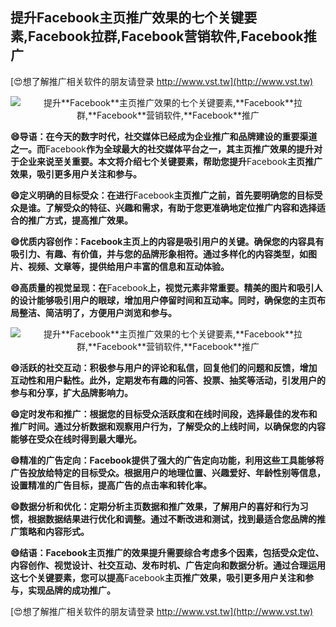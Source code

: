 ## **提升**Facebook**主页推广效果的七个关键要素,**Facebook**拉群,**Facebook**营销软件,**Facebook**推广**

[😍想了解推广相关软件的朋友请登录 http://www.vst.tw](http://www.vst.tw)

 <center><img src="https://vst.tw/MP4/tuiguang/png/3.png" alt="提升**Facebook**主页推广效果的七个关键要素,**Facebook**拉群,**Facebook**营销软件,**Facebook**推广"></center>

**😄导语：在今天的数字时代，社交媒体已经成为企业推广和品牌建设的重要渠道之一。而**Facebook**作为全球最大的社交媒体平台之一，其主页推广效果的提升对于企业来说至关重要。本文将介绍七个关键要素，帮助您提升**Facebook**主页推广效果，吸引更多用户关注和参与。**

**😄定义明确的目标受众：在进行**Facebook**主页推广之前，首先要明确您的目标受众是谁。了解受众的特征、兴趣和需求，有助于您更准确地定位推广内容和选择适合的推广方式，提高推广效果。**

**😄优质内容创作：**Facebook**主页上的内容是吸引用户的关键。确保您的内容具有吸引力、有趣、有价值，并与您的品牌形象相符。通过多样化的内容类型，如图片、视频、文章等，提供给用户丰富的信息和互动体验。**

**😄高质量的视觉呈现：在**Facebook**上，视觉元素非常重要。精美的图片和吸引人的设计能够吸引用户的眼球，增加用户停留时间和互动率。同时，确保您的主页布局整洁、简洁明了，方便用户浏览和参与。**

 <center><img src="https://vst.tw/MP4/tuiguang/png/3.png" alt="提升**Facebook**主页推广效果的七个关键要素,**Facebook**拉群,**Facebook**营销软件,**Facebook**推广"></center>

**😄活跃的社交互动：积极参与用户的评论和私信，回复他们的问题和反馈，增加互动性和用户黏性。此外，定期发布有趣的问答、投票、抽奖等活动，引发用户的参与和分享，扩大品牌影响力。**

**😄定时发布和推广：根据您的目标受众活跃度和在线时间段，选择最佳的发布和推广时间。通过分析数据和观察用户行为，了解受众的上线时间，以确保您的内容能够在受众在线时得到最大曝光。**

**😄精准的广告定向：**Facebook**提供了强大的广告定向功能，利用这些工具能够将广告投放给特定的目标受众。根据用户的地理位置、兴趣爱好、年龄性别等信息，设置精准的广告目标，提高广告的点击率和转化率。**

**😄数据分析和优化：定期分析主页数据和推广效果，了解用户的喜好和行为习惯，根据数据结果进行优化和调整。通过不断改进和测试，找到最适合您品牌的推广策略和内容形式。**

**😄结语：**Facebook**主页推广的效果提升需要综合考虑多个因素，包括受众定位、内容创作、视觉设计、社交互动、发布时机、广告定向和数据分析。通过合理运用这七个关键要素，您可以提高**Facebook**主页推广效果，吸引更多用户关注和参与，实现品牌的成功推广。**

[😍想了解推广相关软件的朋友请登录 http://www.vst.tw](http://www.vst.tw)



